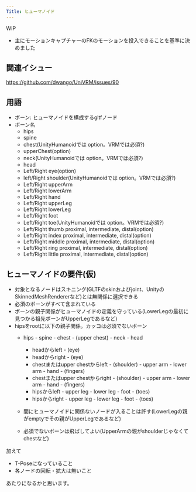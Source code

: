 ```yaml
---
Title: ヒューマノイド
---
```


WIP

* 主にモーションキャプチャーのFKのモーションを投入できることを基準に決めました

## 関連イシュー
https://github.com/dwango/UniVRM/issues/90

## 用語

* ボーン: ヒューマノイドを構成するgltfノード
* ボーン名
    * hips
    * spine
    * chest(UnityHumanoidでは option。VRMでは必須?)
    * upperChest(option)
    * neck(UnityHumanoidでは option。VRMでは必須?)
    * head
    * Left/Right eye(option)
    * left/Right shoulder(UnityHumanoidでは option。VRMでは必須?)
    * Left/Right upperArm
    * Left/Right lowerArm
    * Left/Right hand
    * Left/Right upperLeg
    * Left/Right lowerLeg
    * Left/Right foot
    * Left/Right toe(UnityHumanoidでは option。VRMでは必須?)
    * Left/Right thumb proximal, intermediate, distal(option)
    * Left/Right index proximal, intermediate, distal(option)
    * Left/Right middle proximal, intermediate, distal(option)
    * Left/Right ring proximal, intermediate, distal(option)
    * Left/Right little proximal, intermediate, distal(option)

## ヒューマノイドの要件(仮)

* 対象となるノードはスキニング(GLTFのskinおよびjoint、UnityのSkinnedMeshRendererなど)とは無関係に選択できる
* 必須のボーンがすべて含まれている
* ボーンの親子関係がヒューマノイドの定義を守っている(LowerLegの最初に見つかる祖先ボーンがUpperLegであるなど)
* hipsをrootに以下の親子関係。カッコは必須でないボーン
    * hips - spine - chest - (upper chest) - neck - head
        * headからleft - (eye)
        * headからright - (eye)
        * chestまたはupper chestからleft - (shoulder) - upper arm - lower arm - hand - (fingers)
        * chestまたはupper chestからright - (shoulder) - upper arm - lower arm - hand - (fingers)
        * hipsからleft - upper leg - lower leg - foot - (toes)
        * hipsからright - upper leg - lower leg - foot - (toes)

    * 間にヒューマノイドに関係ないノードが入ることは許す(LowerLegの親がemptyでその親がUpperLegであるなど)
    * 必須でないボーンは飛ばしてよい(UpperArmの親がshoulderじゃなくてchestなど)

加えて
* T-Poseになっていること
* 各ノードの回転・拡大は無いこと

あたりになるかと思います。
